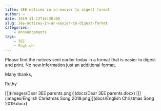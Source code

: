 ```yaml
---
title: 3EE notices in an easier to digest format
author: ~
date: 2019-11-12T10:30:00
slug: 3ee-notices-in-an-easier-to-digest-format
categories:
    - Announcements
tags:
    - 3EE
    - English
---
```


Please find the notices sent earlier today in a format that is easier to digest and print. No new information just an additional format.

Many thanks,

Ruthy


[[](images/Dear 3EE parents.png)](docs/Dear 3EE parents.docx)
[[](images/English Christmas Song 2019.png)](docs/English Christmas Song 2019.docx)